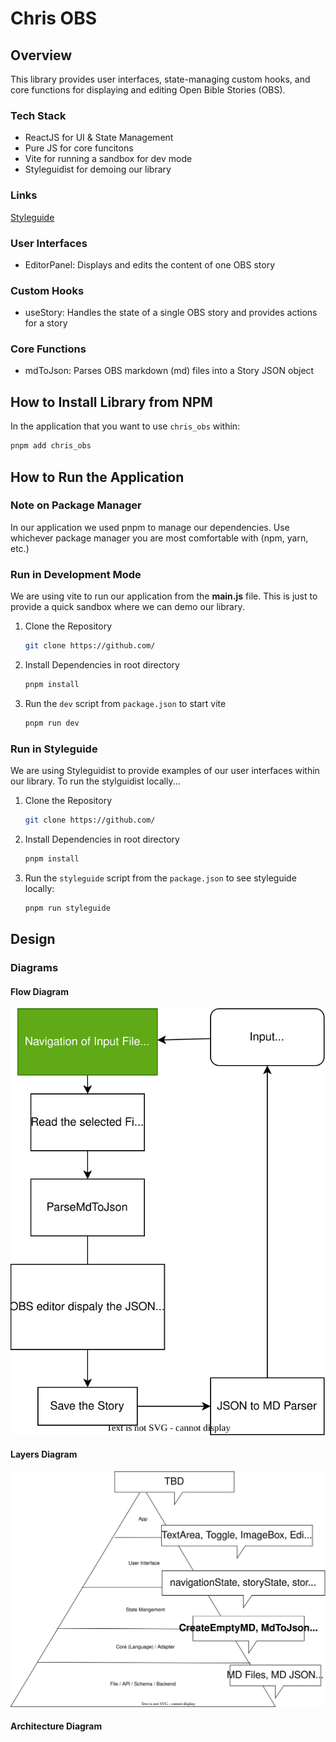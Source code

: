 # Chris OBS

## Overview
This library provides user interfaces, state-managing custom hooks, and core functions for displaying and editing Open Bible Stories (OBS).

### Tech Stack
- ReactJS for UI & State Management
- Pure JS for core funcitons
- Vite for running a sandbox for dev mode
- Styleguidist for demoing our library

### Links
[Styleguide](chris-obs.netlify.app)

### User Interfaces
- EditorPanel: Displays and edits the content of one OBS story

### Custom Hooks
- useStory: Handles the state of a single OBS story and provides actions for a story

### Core Functions
- mdToJson: Parses OBS markdown (md) files into a Story JSON object 

## How to Install Library from NPM
In the application that you want to use `chris_obs` within:
```bash
pnpm add chris_obs
```

## How to Run the Application

### Note on Package Manager
In our application we used pnpm to manage our dependencies. Use whichever package manager you are most comfortable with (npm, yarn, etc.)
### Run in Development Mode
We are using vite to run our application from the **main.js** file. This is just to provide a quick sandbox where we can demo our library.

1. Clone the Repository 
    ```bash
    git clone https://github.com/
    ```
2. Install Dependencies in root directory
   ```bash
   pnpm install
   ```
3. Run the `dev` script from `package.json` to start vite
   ```bash
   pnpm run dev
   ```

### Run in Styleguide
We are using Styleguidist to provide examples of our user interfaces within our library. To run the stylguidist locally...

1. Clone the Repository 
    ```bash
    git clone https://github.com/
    ```
2. Install Dependencies in root directory
   ```bash
   pnpm install
   ```
3. Run the `styleguide` script from the `package.json` to see styleguide locally:
   ```bash
   pnpm run styleguide
   ```

<!-- ## Other RCLs we Use (NONE) -->


## Design

### Diagrams
#### Flow Diagram
![Flow Diagram](./obs-rcl-flow.drawio.svg)

#### Layers Diagram

![Layers Diagram](./layers.drawio.svg)

#### Architecture Diagram

<!-- TODO -->
